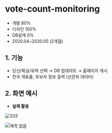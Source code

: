 # vote-count-monitoring

- 개발 80%
- 디자인 100%
- DB설계 0%
- 2020.04~2020.05 (2개월)

## 1. 기능

- 당선/확실/유력 선택 → DB 업데이트 → 홈페이지 게시
- 전국 개표율, 후보자 정보 출력 (선관위 데이터)

## 2. 화면 예시

* <b>실제 활용</b>

![333](https://user-images.githubusercontent.com/14077108/135882364-81c2405e-b295-45d2-bf81-dad890c8019e.png)

![제목 없음](https://user-images.githubusercontent.com/14077108/135881278-a38f4bde-2465-4ed3-ac81-79b8c8354113.png)
